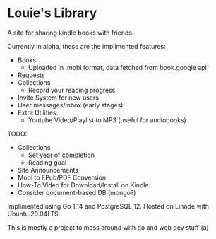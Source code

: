 # Louie's Library

A site for sharing kindle books with friends.

Currently in alpha, these are the implimented features:

  - Books
    - Uploaded in .mobi format, data fetched from book.google api
  - Requests
  - Collections
    - Record your reading progress
  - Invite System for new users
  - User messages/inbox (early stages)
  - Extra Utilities:
    - Youtube Video/Playlist to MP3 (useful for audiobooks)

TODO:
  - Collections
    - Set year of completion
    - Reading goal
  - Site Announcements
  - Mobi to EPub/PDF Conversion
  - How-To Video for Download/Install on Kindle
  - Consider document-based DB (mongo?)


Implimented using Go 1.14 and PostgreSQL 12. Hosted on Linode with Ubuntu 20.04LTS.

This is mostly a project to mess around with go and web dev stuff (a)